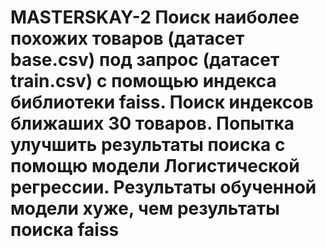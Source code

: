 # MASTERSKAY-2  Поиск наиболее похожих товаров (датасет base.csv) под запрос (датасет train.csv) c помощью индекса библиотеки faiss. Поиск индексов ближаших 30 товаров. Попытка улучшить результаты поиска с помощю модели Логистической регрессии. Результаты обученной модели хуже, чем результаты поиска faiss
